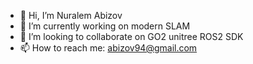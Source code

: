 - 👋 Hi, I’m Nuralem Abizov
- 🔭 I’m currently working on modern SLAM 
- 👯 I’m looking to collaborate on GO2 unitree ROS2 SDK
- 📫 How to reach me: abizov94@gmail.com
